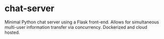 # chat-server
Minimal Python chat server using a Flask front-end. Allows for simultaneous multi-user information transfer via concurrency. Dockerized and cloud hosted. 
